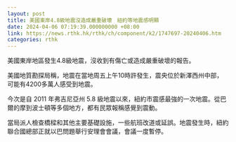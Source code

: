 ```yaml
---
layout: post
title: 美國東岸4.8級地震沒造成嚴重破壞　紐約等地震感明顯
date: 2024-04-06 07:19:39.000000000 +08:00
link: https://news.rthk.hk/rthk/ch/component/k2/1747697-20240406.htm
categories: rthk
---
```


美國東岸地區發生4.8級地震，沒收到有傷亡或造成嚴重破壞的報告。

美國地質勘探局稱，地震在當地周五上午10時許發生，震央位於新澤西州中部，可能有4200多萬人感受到地震。

今次是自 2011 年弗吉尼亞州 5.8 級地震以來，紐約市震感最強的一次地震。從巴爾的摩到波士頓等多個地方，都有民眾報稱感覺到震動。

當局派人檢查橋樑和其他主要基礎設施，一些航班改道或延誤。地震發生時，紐約聯合國總部正就以巴問題舉行安理會會議，會議一度暫停。
